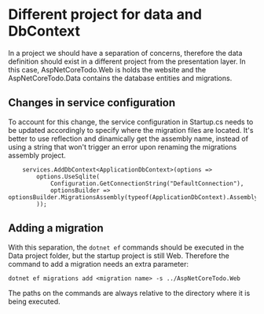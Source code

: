 # Different project for data and DbContext

In a project we should have a separation of concerns, therefore the data definition should exist in a different project from the presentation layer. In this case, AspNetCoreTodo.Web is holds the website and the AspNetCoreTodo.Data contains the database entities and migrations.

## Changes in service configuration

To account for this change, the service configuration in Startup.cs needs to be updated accordingly to specify where the migration files are located. It's better to use reflection and dinamically get the assembly name, instead of using a string that won't trigger an error upon renaming the migrations assembly project.

```
    services.AddDbContext<ApplicationDbContext>(options =>
        options.UseSqlite(
            Configuration.GetConnectionString("DefaultConnection"), 
            optionsBuilder => optionsBuilder.MigrationsAssembly(typeof(ApplicationDbContext).Assembly.FullName)
        ));
```

## Adding a migration

With this separation, the ``dotnet ef`` commands should be executed in the Data project folder, but the startup project is still Web. Therefore the command to add a migration needs an extra parameter:

```
dotnet ef migrations add <migration name> -s ../AspNetCoreTodo.Web
```

The paths on the commands are always relative to the directory where it is being executed.